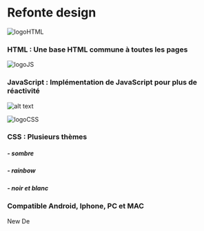# Refonte design
[logoHTML]: https://github.com/darkshark400/BLOG/blob/master/icons/html.png
[logoCSS]: https://github.com/darkshark400/BLOG/blob/master/icons/css.png
[logoJS]: https://github.com/darkshark400/BLOG/blob/master/icons/js.png

![logoHTML]
### HTML : Une base HTML commune à toutes les pages

![logoJS]
### JavaScript : Implémentation de JavaScript pour plus de réactivité

![alt text](https://github.com/darkshark400/BLOG/blob/master/icons/html.png "### HTML : Une base HTML commune à toutes les pages")

![logoCSS]
### CSS : Plusieurs thèmes

##### - sombre
##### - rainbow
##### - noir et blanc

### Compatible Android, Iphone, PC et MAC


New De
